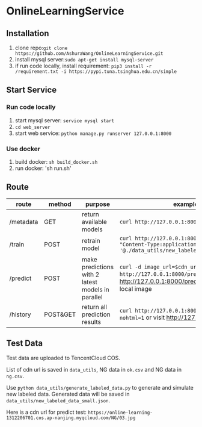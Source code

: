 # OnlineLearningService

## Installation
1. clone repo:`git clone https://github.com/AshuraWang/OnlineLearningService.git`
2. install mysql server:`sudo apt-get install mysql-server`
3. if run code locally, install requirement: `pip3 install -r /requirement.txt -i https://pypi.tuna.tsinghua.edu.cn/simple`




## Start Service
### Run code locally
1. start mysql server: `service mysql start`
2. `cd web_server`
3. start web service: `python manage.py runserver 127.0.0.1:8000`
### Use docker
1. build docker: `sh build_docker.sh`
2. run docker: 'sh run.sh'
## Route

|  route   | method  | purpose | example |
|  ----  | ----  | ---- |---- |
| /metadata |GET  | return available models |  `curl http://127.0.0.1:8000/metadata`  |
| /train | POST  | retrain model |  `curl http://127.0.0.1:8000/train -H "Content-Type:application/json"  -d '@./data_utils/new_labeled_data_small.json'`  |
| /predict |POST  | make predictions with 2 latest models in parallel |  `curl -d image_url=$cdn_url http://127.0.0.1:8000/predict` or visit http://127.0.0.1:8000/predict and upload local image |
| /history | POST&GET | return all prediction results |  `curl http://127.0.0.1:8000/history -d nohtml=1` or visit http://127.0.0.1:8000/history |

## Test Data
Test data are uploaded to TencentCloud COS.

List of cdn url is saved in `data_utils`, NG data in `ok.csv` and NG data in `ng.csv`.

Use `python data_utils/generate_labeled_data.py` to generate and simulate new labeled data. Generated data will be saved in `data_utils/new_labeled_data_small.json`.

Here is a cdn url for predict test: `https://online-learning-1312206701.cos.ap-nanjing.myqcloud.com/NG/03.jpg`

